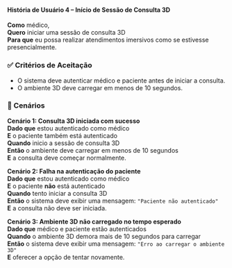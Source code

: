
#### História de Usuário 4 – Início de Sessão de Consulta 3D

**Como** médico,  
**Quero** iniciar uma sessão de consulta 3D  
**Para que** eu possa realizar atendimentos imersivos como se estivesse presencialmente.

### ✅ Critérios de Aceitação

- O sistema deve autenticar médico e paciente antes de iniciar a consulta.  
- O ambiente 3D deve carregar em menos de 10 segundos.

### 📌 Cenários

**Cenário 1: Consulta 3D iniciada com sucesso**  
**Dado que** estou autenticado como médico  
**E** o paciente também está autenticado  
**Quando** inicio a sessão de consulta 3D  
**Então** o ambiente deve carregar em menos de 10 segundos  
**E** a consulta deve começar normalmente.

**Cenário 2: Falha na autenticação do paciente**  
**Dado que** estou autenticado como médico  
**E** o paciente **não** está autenticado  
**Quando** tento iniciar a consulta 3D  
**Então** o sistema deve exibir uma mensagem: `"Paciente não autenticado"`  
**E** a consulta não deve ser iniciada.

**Cenário 3: Ambiente 3D não carregado no tempo esperado**  
**Dado que** médico e paciente estão autenticados  
**Quando** o ambiente 3D demora mais de 10 segundos para carregar  
**Então** o sistema deve exibir uma mensagem: `"Erro ao carregar o ambiente 3D"`  
**E** oferecer a opção de tentar novamente.
